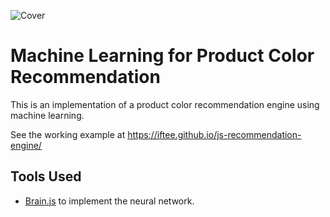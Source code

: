 ![Cover](https://repository-images.githubusercontent.com/302909885/e9941b00-0b32-11eb-8410-4a54620b9b54)
# Machine Learning for Product Color Recommendation
This is an implementation of a product color recommendation engine using machine learning.

See the working example at https://iftee.github.io/js-recommendation-engine/

## Tools Used
- [Brain.js](https://brain.js.org/) to implement the neural network.
